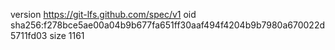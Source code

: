 version https://git-lfs.github.com/spec/v1
oid sha256:f278bce5ae00a04b9b677fa651ff30aaf494f4204b9b7980a670022d5711fd03
size 1161
